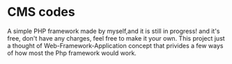 # CMS codes
A simple PHP framework made by myself,and it is still in progress!
and it's free, don't have any charges, feel free to make it your own.
This project just a thought of Web-Framework-Application concept that privides a few ways of how most the Php framework would work.
